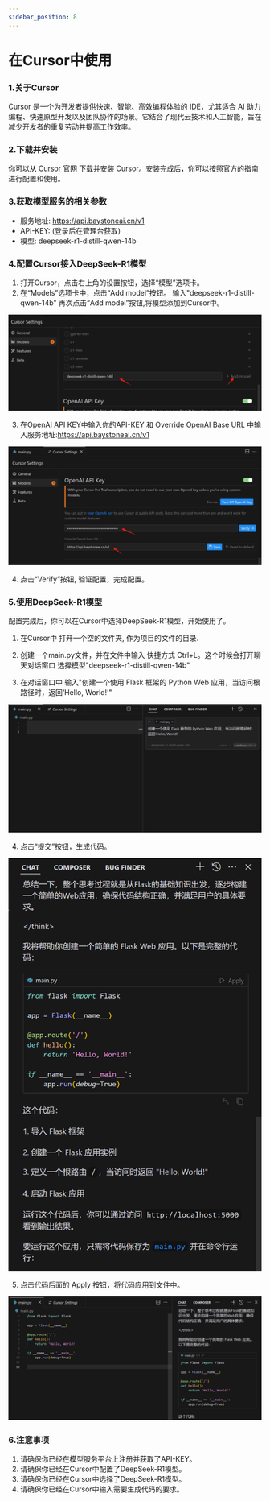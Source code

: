 ```yaml
---
sidebar_position: 8
---
```


# 在Cursor中使用 

### 1.关于Cursor
Cursor 是一个为开发者提供快速、智能、高效编程体验的 IDE，尤其适合 AI 助力编程、快速原型开发以及团队协作的场景。它结合了现代云技术和人工智能，旨在减少开发者的重复劳动并提高工作效率。


### 2.下载并安装
你可以从 [Cursor 官网](https://www.cursor.com/cn) 下载并安装 Cursor。安装完成后，你可以按照官方的指南进行配置和使用。


### 3.获取模型服务的相关参数

- 服务地址: https://api.baystoneai.cn/v1
- API-KEY: (登录后在管理台获取)  
- 模型: deepseek-r1-distill-qwen-14b


### 4.配置Cursor接入DeepSeek-R1模型

1. 打开Cursor，点击右上角的设置按钮，选择“模型”选项卡。
2. 在“Models”选项卡中，点击“Add model”按钮。 输入"deepseek-r1-distill-qwen-14b" 再次点击“Add model”按钮,将模型添加到Cursor中。

![alt text](img/cursor-1.png)

3. 在OpenAI API KEY中输入你的API-KEY 和  Override OpenAI Base URL 中输入服务地址:https://api.baystoneai.cn/v1

![alt text](img/cursor-2.png)

4. 点击“Verify”按钮, 验证配置，完成配置。

### 5.使用DeepSeek-R1模型

配置完成后，你可以在Cursor中选择DeepSeek-R1模型，开始使用了。

1. 在Cursor中 打开一个空的文件夹, 作为项目的文件的目录. 

2. 创建一个main.py文件，并在文件中输入 快捷方式 Ctrl+L。这个时候会打开聊天对话窗口 选择模型"deepseek-r1-distill-qwen-14b"

3. 在对话窗口中 输入"创建一个使用 Flask 框架的 Python Web 应用，当访问根路径时，返回‘Hello, World!’"

![alt text](img/cursor-3.png)

4. 点击“提交”按钮，生成代码。

![alt text](img/cursor-4.png)

5. 点击代码后面的 Apply 按钮，将代码应用到文件中。

![alt text](img/cursor-5.png)








### 6.注意事项   

1. 请确保你已经在模型服务平台上注册并获取了API-KEY。  
2. 请确保你已经在Cursor中配置了DeepSeek-R1模型。  
3. 请确保你已经在Cursor中选择了DeepSeek-R1模型。  
4. 请确保你已经在Cursor中输入需要生成代码的要求。  


